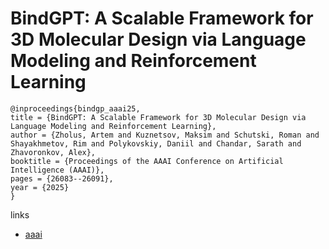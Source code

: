 # BindGPT: A Scalable Framework for 3D Molecular Design via Language Modeling and Reinforcement Learning

```
@inproceedings{bindgp_aaai25,
title = {BindGPT: A Scalable Framework for 3D Molecular Design via Language Modeling and Reinforcement Learning},
author = {Zholus, Artem and Kuznetsov, Maksim and Schutski, Roman and Shayakhmetov, Rim and Polykovskiy, Daniil and Chandar, Sarath and Zhavoronkov, Alex},
booktitle = {Proceedings of the AAAI Conference on Artificial Intelligence (AAAI)},
pages = {26083--26091},
year = {2025}
}
```

links
- [aaai](https://ojs.aaai.org/index.php/AAAI/article/view/34804)
